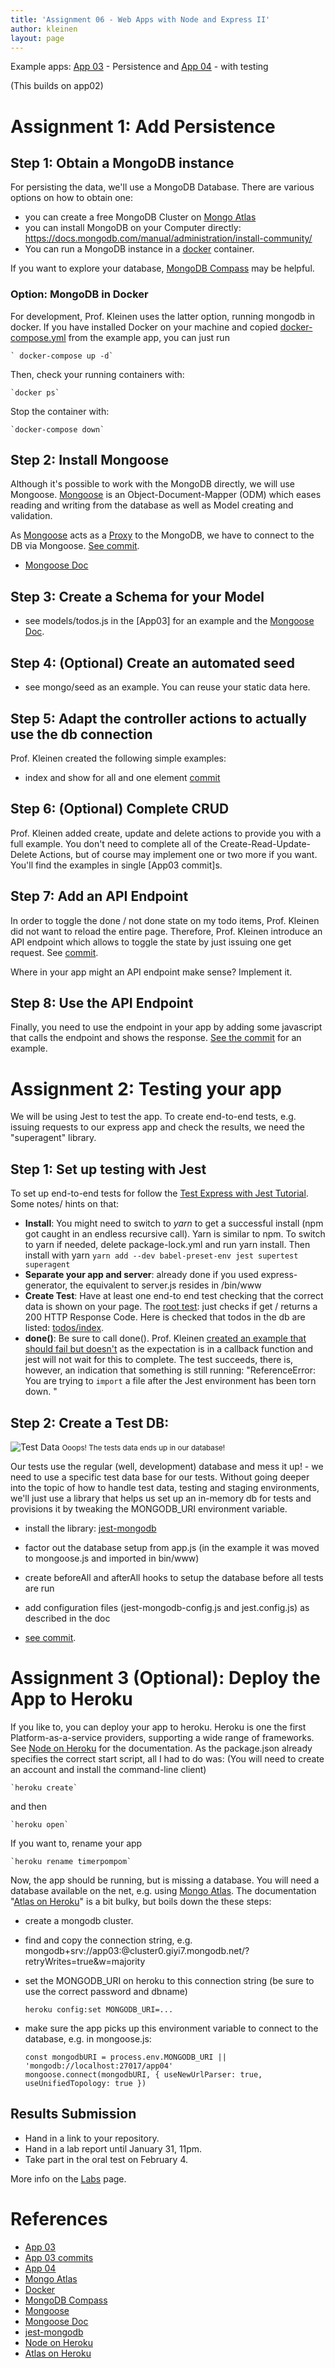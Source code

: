 ```yaml
---
title: 'Assignment 06 - Web Apps with Node and Express II'
author: kleinen
layout: page
---
```


Example apps: [App 03] - Persistence and [App 04] - with testing

(This builds on app02)

# Assignment 1: Add Persistence

## Step 1: Obtain a MongoDB instance

For persisting the data, we'll use a MongoDB Database. There are various options
on how to obtain one:
* you can create a free MongoDB Cluster on [Mongo Atlas]
* you can install MongoDB on your Computer directly: https://docs.mongodb.com/manual/administration/install-community/
* You can run a MongoDB instance in a [docker] container.

If you want to explore your database, [MongoDB Compass] may be helpful.

### Option: MongoDB in Docker

For development, Prof. Kleinen uses the latter option, running mongodb in docker.
If you have installed Docker on your machine and copied [docker-compose.yml](https://github.com/htw-imi-info3/express-app03/blob/master/docker-compose.yml) from
the example app, you can just run 

    ` docker-compose up -d`

Then, check your running containers with:

    `docker ps`

Stop the container with:

    `docker-compose down`

## Step 2: Install Mongoose

Although it's possible to work with the MongoDB directly, we will use Mongoose.
[Mongoose] is an Object-Document-Mapper (ODM) which eases reading and writing
from the database as well as Model creating and validation.

As [Mongoose] acts as a [Proxy](https://en.wikipedia.org/wiki/Proxy_pattern) to the MongoDB, we have to connect to the DB
via Mongoose. [See commit](https://github.com/htw-imi-info3/express-app03/commit/ab2cc6775ac093948766fc7b3e88ad458e420f37).

* [Mongoose Doc]


## Step 3: Create a Schema for your Model

- see models/todos.js in the [App03] for an example and the  [Mongoose Doc].

## Step 4: (Optional) Create an automated seed

- see mongo/seed as an example. You can reuse your static data here.

## Step 5:  Adapt the controller actions to actually use the db connection

Prof. Kleinen created the following simple examples:

- index and show for all and one element [commit](https://github.com/htw-imi-info3/express-app03/commit/99f7d2541a21f18bbb03a85e9681e1e3db5c0bd0)

## Step 6: (Optional) Complete CRUD

Prof. Kleinen added create, update and delete actions to provide you with a full example.
You don't need to complete all of the Create-Read-Update-Delete Actions, but
of course may implement one or two more if you want.
You'll find the examples in single [App03 commit]s.

## Step 7: Add an API Endpoint

In order to toggle the done / not done state on my todo items, Prof. Kleinen did not want to
reload the entire page. Therefore, Prof. Kleinen introduce an API endpoint which allows
to toggle the state by just issuing one get request.
See [commit](https://github.com/htw-imi-info3/express-app03/commit/0bf3802ff971d9972d29fe21a3bddb513fe82ae8).

Where in your app might an API endpoint make sense? Implement it.

## Step 8: Use the API Endpoint

Finally, you need to use the endpoint in your app by adding some javascript
that calls the endpoint and shows the response. [See the commit](https://github.com/htw-imi-info3/express-app03/commit/d8ae079fc6627b6662587984d3f12bdc8cb24095)
for an example.

# Assignment 2: Testing your app

We will be using Jest to test the app. To create end-to-end tests, e.g.
issuing requests to our express app and check the results, we need the "superagent"
library.

## Step 1: Set up testing with Jest

To set up end-to-end tests for follow the [Test Express with Jest Tutorial]. Some notes/ hints on that:

- **Install**: You might need to switch to *yarn* to get a successful install (npm got caught in an endless recursive call). Yarn is similar to npm. To switch to yarn if needed, delete package-lock.yml and run yarn install. Then install
with yarn `yarn add --dev babel-preset-env jest supertest superagent`
- **Separate your app and server**: already done if you used express-generator, the equivalent to server.js resides in /bin/www
- **Create Test**:  Have at least one end-to end test checking that the correct data is shown on your page. The [root test](https://github.com/htw-imi-info3/express-app04/blob/master/test/feature/root/root.test.js): just checks if get / returns a 200 HTTP Response Code.
Here is checked that todos in the db are listed: [todos/index](https://github.com/htw-imi-info3/express-app04/blob/master/test/feature/todos/index.test.js). 
- **done()**: Be sure to call done(). Prof. Kleinen [created an example that should fail but doesn't](https://github.com/htw-imi-info3/express-app04/commit/76a95c4d0cd42e9866460d1768a78772c11ad070) as the expectation is in a callback function and jest will not wait for this to complete. The test succeeds, there is, however, an indication that something is still running: "ReferenceError: You are trying to `import` a file after the Jest environment has been torn down. "

## Step 2: Create a Test DB:

![Test Data](../images/testData.png "test data in db")
<small class = "float-left">Ooops! The tests data ends up in our database!</small>

Our tests use the regular (well, development) database
and mess it up! - we need to use a specific test data base for our tests.
Without going deeper into the topic of how to handle test data, testing and staging
environments, we'll just use a library that helps us set up an in-memory db
for tests and provisions it by tweaking the MONGODB_URI environment variable.

* install the library: [jest-mongodb]
* factor out the database setup from app.js (in the example it was moved to mongoose.js and imported in bin/www)
* create beforeAll and afterAll hooks to setup the database before all tests are run
* add configuration files (jest-mongodb-config.js and jest.config.js) as described in the doc

* [see commit](https://github.com/htw-imi-info3/express-app04/commit/1e92be249506d57f2381c5e5ffd7353a453dcb14).


# Assignment 3 (Optional): Deploy the App to Heroku

If you like to, you can deploy your app to heroku. Heroku is one the first
Platform-as-a-service providers, supporting a wide range of frameworks.
See [Node on Heroku] for the documentation.
As the package.json already specifies the correct start script, all I had to do was:
(You will need to create an account and install the command-line client)

    `heroku create`

and then

    `heroku open`

If you want to, rename your app

    `heroku rename timerpompom`

Now, the app should be running, but is missing a database. You will need a
database available on the net, e.g. using [Mongo Atlas]. The documentation "[Atlas on Heroku]" is a bit bulky, but boils down the these steps:

* create a mongodb cluster.
* find and copy the connection string, e.g. mongodb+srv://app03:<password>@cluster0.giyi7.mongodb.net/<dbname>?retryWrites=true&w=majority
* set the MONGODB_URI on heroku to this connection string (be sure to use the correct password and dbname)

    `heroku config:set MONGODB_URI=...`

* make sure the app picks up this environment variable to connect to the database, e.g.
  in mongoose.js:

    ```
    const mongodbURI = process.env.MONGODB_URI || 'mongodb://localhost:27017/app04'
    mongoose.connect(mongodbURI, { useNewUrlParser: true, useUnifiedTopology: true })
    ```

## Results Submission
* Hand in a link to your repository. 
* Hand in a lab report until January 31, 11pm.
* Take part in the oral test on February 4.

More info on the [Labs](index) page.

# References

* [App 03]
* [App 03 commits]
* [App 04]
* [Mongo Atlas]
* [Docker]
* [MongoDB Compass]
* [Mongoose]
* [Mongoose Doc]
* [jest-mongodb]
* [Node on Heroku]
* [Atlas on Heroku]

[App 03]: https://github.com/htw-imi-info3/express-app03
[App 03 commits]: https://github.com/htw-imi-info3/express-app03/master/commits
[App 04]: https://github.com/htw-imi-info3/express-app04
[Mongo Atlas]: https://cloud.mongodb.com/
[Docker]: https://www.docker.com/
[MongoDB Compass]: https://docs.mongodb.com/compass/master/
[Mongoose]: https://mongoosejs.com/
[Mongoose Doc]: https://mongoosejs.com/docs/index.html
[Test Express with Jest Tutorial]: https://www.albertgao.xyz/2017/05/24/how-to-test-expressjs-with-jest-and-supertest/
[jest-mongodb]: https://www.npmjs.com/package/@shelf/jest-mongodb
[Node on Heroku]: (https://www.heroku.com/nodejs)
[Atlas on Heroku]: https://developer.mongodb.com/how-to/use-atlas-on-heroku
